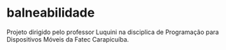 # balneabilidade
Projeto dirigido pelo professor Luquini na disciplica de Programação para Dispositivos Móveis da Fatec Carapicuíba.
